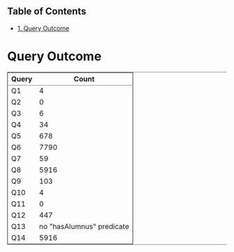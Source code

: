 <div id="table-of-contents">
<h2>Table of Contents</h2>
<div id="text-table-of-contents">
<ul>
<li><a href="#sec-1">1. Query Outcome</a></li>
</ul>
</div>
</div>

# Query Outcome

<table border="2" cellspacing="0" cellpadding="6" rules="groups" frame="hsides">


<colgroup>
<col  class="left" />

<col  class="right" />
</colgroup>
<thead>
<tr>
<th scope="col" class="left">Query</th>
<th scope="col" class="right">Count</th>
</tr>
</thead>

<tbody>
<tr>
<td class="left">Q1</td>
<td class="right">4</td>
</tr>


<tr>
<td class="left">Q2</td>
<td class="right">0</td>
</tr>


<tr>
<td class="left">Q3</td>
<td class="right">6</td>
</tr>


<tr>
<td class="left">Q4</td>
<td class="right">34</td>
</tr>


<tr>
<td class="left">Q5</td>
<td class="right">678</td>
</tr>


<tr>
<td class="left">Q6</td>
<td class="right">7790</td>
</tr>


<tr>
<td class="left">Q7</td>
<td class="right">59</td>
</tr>


<tr>
<td class="left">Q8</td>
<td class="right">5916</td>
</tr>


<tr>
<td class="left">Q9</td>
<td class="right">103</td>
</tr>


<tr>
<td class="left">Q10</td>
<td class="right">4</td>
</tr>


<tr>
<td class="left">Q11</td>
<td class="right">0</td>
</tr>


<tr>
<td class="left">Q12</td>
<td class="right">447</td>
</tr>


<tr>
<td class="left">Q13</td>
<td class="right">no "hasAlumnus" predicate</td>
</tr>


<tr>
<td class="left">Q14</td>
<td class="right">5916</td>
</tr>
</tbody>
</table>